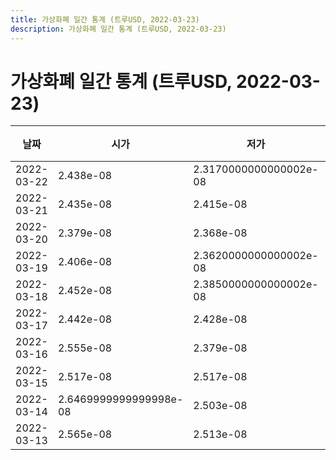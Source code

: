 ```yaml
---
title: 가상화폐 일간 통계 (트루USD, 2022-03-23)
description: 가상화폐 일간 통계 (트루USD, 2022-03-23)
---
```



가상화폐 일간 통계 (트루USD, 2022-03-23)
===

|날짜|시가|저가|고가|종가|비고|
|--|--|--|--|--|--|
|2022-03-22|2.438e-08|2.3170000000000002e-08|2.438e-08|2.345e-08|    |
|2022-03-21|2.435e-08|2.415e-08|2.462e-08|2.438e-08|    |
|2022-03-20|2.379e-08|2.368e-08|2.435e-08|2.435e-08|    |
|2022-03-19|2.406e-08|2.3620000000000002e-08|2.421e-08|2.365e-08|    |
|2022-03-18|2.452e-08|2.3850000000000002e-08|2.491e-08|2.4049999999999997e-08|    |
|2022-03-17|2.442e-08|2.428e-08|2.482e-08|2.4530000000000002e-08|    |
|2022-03-16|2.555e-08|2.379e-08|2.555e-08|2.443e-08|    |
|2022-03-15|2.517e-08|2.517e-08|2.6049999999999998e-08|2.555e-08|    |
|2022-03-14|2.6469999999999998e-08|2.503e-08|2.6469999999999998e-08|2.534e-08|    |
|2022-03-13|2.565e-08|2.513e-08|2.6279999999999998e-08|2.578e-08|    |

